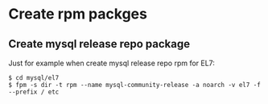 # Create rpm packges

## Create mysql release repo package

Just for example when create mysql release repo rpm for EL7:
```
$ cd mysql/el7
$ fpm -s dir -t rpm --name mysql-community-release -a noarch -v el7 -f --prefix / etc
```
